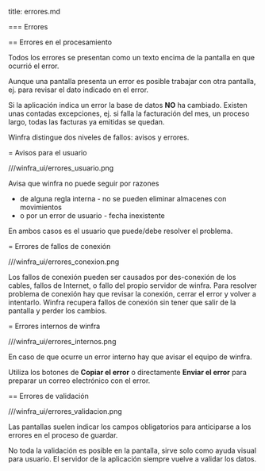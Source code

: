 title: errores.md
=== Errores

== Errores en el procesamiento

Todos los errores se presentan como un texto encima de la pantalla en que ocurrió el error.

Aunque una pantalla presenta un error es posible trabajar con otra pantalla, ej. para revisar el dato indicado en el error.

Si la aplicación indica un error la base de datos **NO** ha cambiado. Existen unas contadas excepciones, ej. si falla la facturación del mes, un proceso largo, todas las facturas ya emitidas se quedan.

Winfra distingue dos niveles de fallos: avisos y errores.

= Avisos para el usuario

///winfra_ui/errores_usuario.png

Avisa que winfra no puede seguir por razones
 * de alguna regla interna - no se pueden eliminar almacenes con movimientos
 * o por un error de usuario - fecha inexistente

En ambos casos es el usuario que puede/debe resolver el problema.

= Errores de fallos de conexión

///winfra_ui/errores_conexion.png

Los fallos de conexión pueden ser causados por des-conexión de los cables, fallos de Internet, o fallo del propio servidor de winfra.
Para resolver problema de conexión hay que revisar la conexión, cerrar el error y volver a intentarlo.
Winfra recupera fallos de conexión sin tener que salir de la pantalla y perder los cambios.

= Errores internos de winfra

///winfra_ui/errores_internos.png

En caso de que ocurre un error interno hay que avisar el equipo de winfra.

Utiliza los botones de **Copiar el error** o directamente **Enviar el error** para preparar un correo electrónico con el error.

== Errores de validación

///winfra_ui/errores_validacion.png

Las pantallas suelen indicar los campos obligatorios para anticiparse a los errores en el proceso de guardar.

No toda la validación es posible en la pantalla, sirve solo como ayuda visual para usuario. El servidor de la aplicación siempre vuelve a validar los datos.